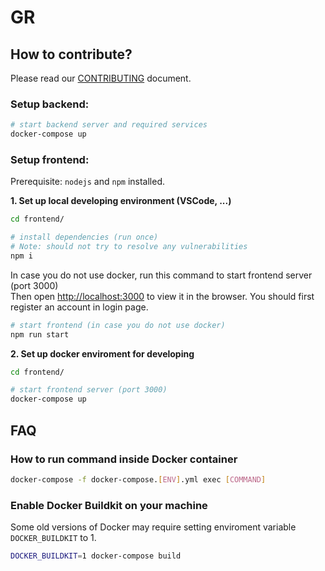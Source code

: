 # GR

## How to contribute?
Please read our [CONTRIBUTING](https://github.com/lehoangtran289/gr/blob/develop/CONTRIBUTING.md) document.

### Setup backend:
```bash
# start backend server and required services
docker-compose up
```

### Setup frontend: 
Prerequisite: `nodejs` and `npm` installed.

**1. Set up local developing environment (VSCode, ...)**
```bash
cd frontend/

# install dependencies (run once)
# Note: should not try to resolve any vulnerabilities
npm i
```

In case you do not use docker, run this command to start frontend server (port 3000) <br>
Then open [http://localhost:3000](http://localhost:3000) to view it in the browser. You should first register an account in login page.
```bash
# start frontend (in case you do not use docker)
npm run start
```

**2. Set up docker enviroment for developing**
```bash
cd frontend/

# start frontend server (port 3000)
docker-compose up
```

## FAQ
### How to run command inside Docker container
```bash
docker-compose -f docker-compose.[ENV].yml exec [COMMAND]
```

### Enable Docker Buildkit on your machine
Some old versions of Docker may require setting enviroment variable `DOCKER_BUILDKIT` to 1.

```bash
DOCKER_BUILDKIT=1 docker-compose build
```
